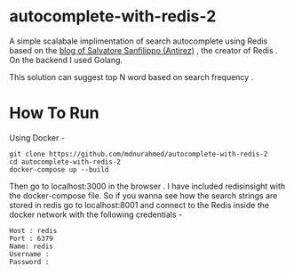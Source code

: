 # autocomplete-with-redis-2

A simple scalabale implimentation of search autocomplete using Redis based on the [blog of Salvatore Sanfilippo (Antirez)](http://oldblog.antirez.com/post/autocomplete-with-redis.html) , the creator of Redis . On the backend I used Golang. 

This solution can suggest top N word based on search frequency .  

# How To Run 
Using Docker - 
```
git clone https://github.com/mdnurahmed/autocomplete-with-redis-2
cd autocomplete-with-redis-2
docker-compose up --build
```

Then go to localhost:3000 in the browser . I have included redisinsight with the docker-compose file. So if you wanna see how the search strings are stored in redis go to localhost:8001 and connect to the Redis inside the docker network with the following credentials -

```
Host : redis 
Port : 6379 
Name: redis 
Username :
Password :
```

